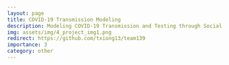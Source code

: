 ```yaml
---
layout: page
title: COVID-19 Transmission Modeling
description: Modeling COVID-19 Transmission and Testing through Social Networks -- JHU COVID hackathon 2020 submission
img: assets/img/4_project_img1.png
redirect: https://github.com/txiong13/team139
importance: 3
category: other
---
```

